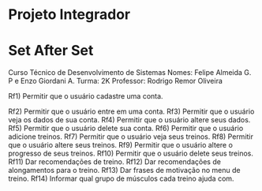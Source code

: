 # Projeto Integrador

# Set After Set

Curso Técnico de Desenvolvimento de Sistemas
Nomes: Felipe Almeida G. P e Enzo Giordani A.
Turma: 2K
Professor: Rodrigo Remor Oliveira


Rf1) Permitir que o usuário cadastre uma conta. 


Rf2) Permitir que o usuário entre em uma conta.
Rf3) Permitir que o usuário veja os dados de sua conta.
Rf4) Permitir que o usuário altere seus dados.
Rf5) Permitir que o usuário delete sua conta.
Rf6) Permitir que o usuário adicione treinos.
Rf7) Permitir que o usuário veja seus treinos.
Rf8) Permitir que o usuário altere seus treinos.
Rf9) Permitir que o usuário altere o progresso de seus treinos.
Rf10) Permitir que o usuário delete seus treinos.
Rf11) Dar recomendações de treino.
Rf12) Dar recomendações de alongamentos para o treino.
Rf13) Dar frases de motivação no menu de treino.
Rf14) Informar qual grupo de músculos cada treino ajuda com.


